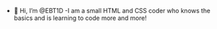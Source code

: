 - 👋 Hi, I’m @EBT1D
-I am a small HTML and CSS coder who knows the basics and is learning to code more and more!
<!---
EBT1D/EBT1D is a ✨ special ✨ repository because its `README.md` (this file) appears on your GitHub profile.
You can click the Preview link to take a look at your changes.
--->
